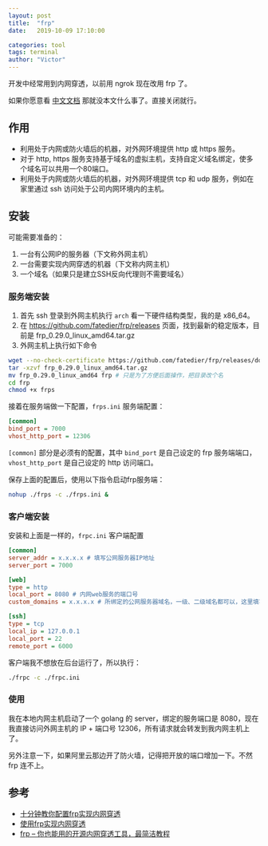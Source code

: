```yaml
---
layout: post
title:  "frp"
date:   2019-10-09 17:10:00

categories: tool
tags: terminal
author: "Victor"
---
```


开发中经常用到内网穿透，以前用 ngrok 现在改用 frp 了。

如果你愿意看 [中文文档](https://github.com/fatedier/frp/blob/master/README_zh.md) 那就没本文什么事了。直接关闭就行。

## 作用

* 利用处于内网或防火墙后的机器，对外网环境提供 http 或 https 服务。
* 对于 http, https 服务支持基于域名的虚拟主机，支持自定义域名绑定，使多个域名可以共用一个80端口。
* 利用处于内网或防火墙后的机器，对外网环境提供 tcp 和 udp 服务，例如在家里通过 ssh 访问处于公司内网环境内的主机。

## 安装

可能需要准备的：

1. 一台有公网IP的服务器（下文称外网主机）
2. 一台需要实现内网穿透的机器（下文称内网主机）
3. 一个域名（如果只是建立SSH反向代理则不需要域名）

### 服务端安装

1. 首先 ssh 登录到外网主机执行 `arch` 看一下硬件结构类型，我的是 x86_64。
2. 在 https://github.com/fatedier/frp/releases 页面，找到最新的稳定版本，目前是 frp_0.29.0_linux_amd64.tar.gz
3. 外网主机上执行如下命令

```bash
wget --no-check-certificate https://github.com/fatedier/frp/releases/download/v0.29.0/frp_0.29.0_linux_amd64.tar.gz
tar -xzvf frp_0.29.0_linux_amd64.tar.gz
mv frp_0.29.0_linux_amd64 frp # 只是为了方便后面操作，把目录改个名
cd frp
chmod +x frps
```

接着在服务端做一下配置，`frps.ini` 服务端配置：

```ini
[common]
bind_port = 7000
vhost_http_port = 12306
```

`[common]` 部分是必须有的配置，其中 `bind_port` 是自己设定的 frp 服务端端口，`vhost_http_port` 是自己设定的 http 访问端口。

保存上面的配置后，使用以下指令启动frp服务端：

```bash
nohup ./frps -c ./frps.ini &
```

### 客户端安装

安装和上面是一样的，`frpc.ini` 客户端配置

```ini
[common]
server_addr = x.x.x.x # 填写公网服务器IP地址
server_port = 7000

[web]
type = http
local_port = 8080 # 内网web服务的端口号
custom_domains = x.x.x.x # 所绑定的公网服务器域名，一级、二级域名都可以，这里填写公网服务器IP地址

[ssh]
type = tcp
local_ip = 127.0.0.1
local_port = 22
remote_port = 6000
```

客户端我不想放在后台运行了，所以执行：

```bash
./frpc -c ./frpc.ini
```

### 使用

我在本地内网主机启动了一个 golang 的 server，绑定的服务端口是 8080，现在我直接访问外网主机的 IP + 端口号 12306，所有请求就会转发到我内网主机上了。

另外注意一下，如果阿里云那边开了防火墙，记得把开放的端口增加一下。不然 frp 连不上。

## 参考

* [十分钟教你配置frp实现内网穿透](https://blog.csdn.net/u013144287/article/details/78589643)
* [使用frp实现内网穿透](https://sunnyrx.com/2016/10/21/simple-to-use-frp/)
* [frp – 你也能用的开源内网穿透工具，最简洁教程](https://www.appinn.com/frp/)
